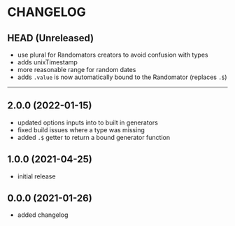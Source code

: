 CHANGELOG
=========

## HEAD (Unreleased)

* use plural for Randomators creators to avoid confusion with types
* adds unixTimestamp
* more reasonable range for random dates
* adds `.value` is now automatically bound to the Randomator (replaces `.$`)

---

## 2.0.0 (2022-01-15)

* updated options inputs into to built in generators
* fixed build issues where a type was missing
* added `.$` getter to return a bound generator function

## 1.0.0 (2021-04-25)
* initial release

## 0.0.0 (2021-01-26)

* added changelog

